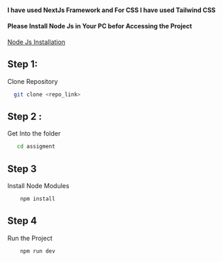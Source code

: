 

#### I have used NextJs Framework and For CSS I have used Tailwind CSS

#### Please Install Node Js in Your PC befor Accessing the Project
[Node Js Installation](https://nodejs.org/en/learn/getting-started/how-to-install-nodejs)

## Step 1:

Clone Repository

```bash
  git clone <repo_link>
```
## Step 2 : 
Get Into the folder
```bash
   cd assigment
```
## Step 3
Install Node Modules
```bash
    npm install
```
## Step 4
Run the Project
```bash
    npm run dev
```
